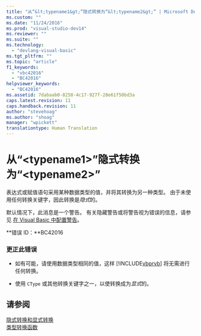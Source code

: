 ```yaml
---
title: "从“&lt;typename1&gt;”隐式转换为“&lt;typename2&gt;” | Microsoft Docs"
ms.custom: ""
ms.date: "11/24/2016"
ms.prod: "visual-studio-dev14"
ms.reviewer: ""
ms.suite: ""
ms.technology: 
  - "devlang-visual-basic"
ms.tgt_pltfrm: ""
ms.topic: "article"
f1_keywords: 
  - "vbc42016"
  - "BC42016"
helpviewer_keywords: 
  - "BC42016"
ms.assetid: 7dabaab0-8258-4c17-927f-28e61f50bd3a
caps.latest.revision: 11
caps.handback.revision: 11
author: "stevehoag"
ms.author: "shoag"
manager: "wpickett"
translationtype: Human Translation
---
```

# 从“&lt;typename1&gt;”隐式转换为“&lt;typename2&gt;”
表达式或赋值语句采用某种数据类型的值，并将其转换为另一种类型。 由于未使用任何转换关键字，因此转换是*隐式*的。  
  
 默认情况下，此消息是一个警告。 有关隐藏警告或将警告视为错误的信息，请参见 [在 Visual Basic 中配置警告](/visual-studio/ide/configuring-warnings-in-visual-basic)。  
  
 **错误 ID：**BC42016  
  
### 更正此错误  
  
-   如有可能，请使用数据类型相同的值，这样 [!INCLUDE[vbprvb](../../csharp/programming-guide/concepts/linq/includes/vbprvb_md.md)] 将无需进行任何转换。  
  
-   使用 `CType` 或其他转换关键字之一，以使转换成为*显式*的。  
  
## 请参阅  
 [隐式转换和显式转换](../../visual-basic/programming-guide/language-features/data-types/implicit-and-explicit-conversions.md)   
 [类型转换函数](../../visual-basic/language-reference/functions/type-conversion-functions.md)